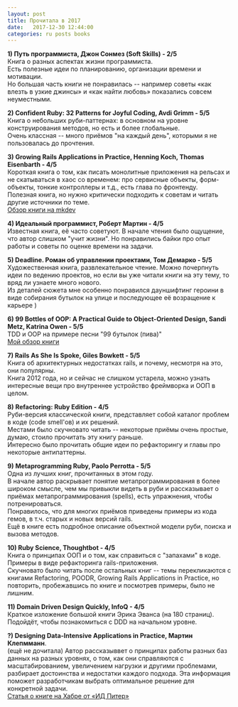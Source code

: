 ```yaml
---
layout: post
title: Прочитала в 2017
date:   2017-12-30 12:44:00
categories: ru posts books
---
```

**1) Путь программиста, Джон Сонмез (Soft Skills) - 2/5**  
Книга о разных аспектах жизни программиста.  
Есть полезные идеи по планированию, организации времени и мотивации.  
Но большая часть книги не понравилась -- например советы «как влезть в узкие джинсы» и «как найти любовь» показались совсем неуместными.  

**2) Confident Ruby: 32 Patterns for Joyful Coding, Avdi Grimm - 5/5**  
Книга о небольших руби-паттернах: в основном на уровне конструирования методов, но есть и более глобальные.  
Очень классная -- много приёмов "на каждый день", которыми я не пользовалась до прочтения.  

**3) Growing Rails Applications in Practice, Henning Koch, Thomas Eisenbarth - 4/5**  
Короткая книга о том, как писать монолитные приложения на рельсах и не скатываться в хаос со временем: про сервисные объекты, форм-объекты, тонкие контроллеры и т.д., есть глава по фронтенду.  
Полезная книга, но нужно критически подходить к советам и читать другие источники по теме.  
[Обзор книги на mkdev](https://mkdev.me/posts/obzor-knigi-growing-rails-applications-in-practice)  

**4) Идеальный программист, Роберт Мартин - 4/5**  
Известная книга, её часто советуют. В начале чтения было ощущение, что автор слишком "учит жизни". Но понравились байки про опыт работы и советы по оценке времени на задачи.

**5) Deadline. Роман об управлении проектами, Том Демарко - 5/5**  
Художественная книга, развлекательное чтение. Можно почерпнуть идеи по ведению проектов, но если вы уже читали книги на эту тему, то вряд ли узнаете много нового.  
Из деталей сюжета мне особенно понравился дауншифтинг героини в виде собирания бутылок на улице и последующее её возращение к карьере )

**6) 99 Bottles of OOP: A Practical Guide to Object-Oriented Design, Sandi Metz, Katrina Owen - 5/5**  
TDD и OOP на примере песни "99 бутылок (пива)"  
[Мой обзор книги](http://blog.litealloy.ru/ru/books/ruby/2017/07/08/99-bottles-of-oop-review.html)

**7) Rails As She Is Spoke, Giles Bowkett - 5/5**  
Книга об архитектурных недостатках rails, и почему, несмотря на это, они популярны.  
Книга 2012 года, но и сейчас не слишком устарела, можно узнать интересные вещи про внутреннее устройство фреймворка и ООП в целом.

**8) Refactoring: Ruby Edition - 4/5**  
Руби-версия классической книги, представляет собой каталог проблем в коде (code smell'ов) и их решений.  
Местами было скучновато читать -- некоторые приёмы очень простые, думаю, стоило прочитать эту книгу раньше.  
Интересно было прочитать общие идеи по рефакторингу и главы про некоторые антипаттерны.

**9) Metaprogramming Ruby, Paolo Perrotta - 5/5**  
Одна из лучших книг, прочитанных в этом году.  
В начале автор раскрывает понятие метапрограммирования в более широком смысле, чем мы привыкли видеть в руби и рассказывает о приёмах метапрограммирования (spells), есть упражнения, чтобы потренироваться.  
Понравилось, что для многих приёмов приведены примеры из кода гемов, в т.ч. старых и новых версий rails.  
Ещё в книге есть подробное описание объектной модели руби, поиска и вызова методов.

**10) Ruby Science, Thoughtbot - 4/5**  
Книга о принципах ООП и о том, как справиться с "запахами" в коде.
Примеры в виде рефакторинга rails-приложения.  
Скучновато было читать после остальных книг -- темы перекликаются с книгами Refactoring, POODR, Growing Rails Applications in Practice, но повторить, пробежавшись по книге и посмотрев примеры, было не лишним.

**11) Domain Driven Design Quickly, InfoQ - 4/5**  
Краткое изложение большой книги Эрика Эванса (на 180 страниц).  
Подойдёт, чтобы познакомиться с DDD на начальном уровне.

**?) Designing Data-Intensive Applications in Practice, Мартин Клепмманн**.  
(ещё не дочитала)
Автор рассказыввет о принципах работы разных баз данных на разных уровнях, о том, как они справляются с масштабированием, увеличением нагрузки и другими проблемами, разбирает достоинства и недостатки каждого подхода.
Эта информация поможет разработчикам выбрать оптимальное решение для конкретной задачи.  
[Статья о книге на Хабре от «ИД Питер»](https://habrahabr.ru/company/piter/blog/309106/)
